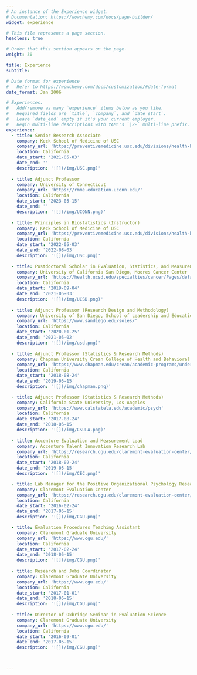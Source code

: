 ```yaml
---
# An instance of the Experience widget.
# Documentation: https://wowchemy.com/docs/page-builder/
widget: experience

# This file represents a page section.
headless: true

# Order that this section appears on the page.
weight: 30

title: Experience
subtitle:

# Date format for experience
#   Refer to https://wowchemy.com/docs/customization/#date-format
date_format: Jan 2006

# Experiences.
#   Add/remove as many `experience` items below as you like.
#   Required fields are `title`, `company`, and `date_start`.
#   Leave `date_end` empty if it's your current employer.
#   Begin multi-line descriptions with YAML's `|2-` multi-line prefix.
experience:
  - title: Senior Research Associate
    company: Keck School of Medicine of USC
    company_url: 'https://preventivemedicine.usc.edu/divisions/health-behavior-research/'
    location: California
    date_start: '2021-05-03'
    date_end: ''
    description: '![](/img/USC.png)'
    
  - title: Adjunct Professor
    company: University of Connecticut
    company_url: 'https://rmme.education.uconn.edu/'
    location: California
    date_start: '2023-05-15'
    date_end: ''
    description: '![](/img/UCONN.png)'
        
  - title: Principles in Biostatistics (Instructor)
    company: Keck School of Medicine of USC
    company_url: 'https://preventivemedicine.usc.edu/divisions/health-behavior-research/'
    location: California
    date_start: '2022-05-03'
    date_end: '2022-08-03'
    description: '![](/img/USC.png)'
    
  - title: Postdoctoral Scholar in Evaluation, Statistics, and Measurement
    company: University of California San Diego, Moores Cancer Center
    company_url: 'https://health.ucsd.edu/specialties/cancer/Pages/default.aspx'
    location: California
    date_start: '2019-09-04'
    date_end: '2021-05-03'
    description: '![](/img/UCSD.png)'
    
  - title: Adjunct Professor (Research Design and Methodology)
    company: University of San Diego, School of Leadership and Education Sciences
    company_url: 'https://www.sandiego.edu/soles/'
    location: California
    date_start: '2020-01-25'
    date_end: '2021-05-02'
    description: '![](/img/usd.png)'
    
  - title: Adjunct Professor (Statistics & Research Methods)
    company: Chapman University Crean College of Health and Behavioral Sciences
    company_url: 'https://www.chapman.edu/crean/academic-programs/undergraduate-programs/ba-psychology/index.aspx'
    location: California
    date_start: '2018-08-24'
    date_end: '2019-05-15'
    description: '![](/img/chapman.png)'

  - title: Adjunct Professor (Statistics & Research Methods)
    company: California State University, Los Angeles
    company_url: 'https://www.calstatela.edu/academic/psych'
    location: California
    date_start: '2017-08-24'
    date_end: '2018-05-15'
    description: '![](/img/CSULA.png)'
    
  - title: Accenture Evaluation and Measurement Lead 
    company: Accenture Talent Innovation Research Lab
    company_url: 'https://research.cgu.edu/claremont-evaluation-center/research-labs/accenture-talent-innovation-lab/'
    location: California
    date_start: '2018-02-24'
    date_end: '2019-05-15'
    description: '![](/img/CEC.png)'

  - title: Lab Manager for the Positive Organizational Psychology Research Lab
    company: Claremont Evaluation Center
    company_url: 'https://research.cgu.edu/claremont-evaluation-center/research-labs/positive-organizational-psychology-research-lab/'
    location: California
    date_start: '2016-02-24'
    date_end: '2017-05-15'
    description: '![](/img/CGU.png)'

  - title: Evaluation Procedures Teaching Assistant
    company: Claremont Graduate University
    company_url: 'https://www.cgu.edu/'
    location: California
    date_start: '2017-02-24'
    date_end: '2018-05-15'
    description: '![](/img/CGU.png)'
    
  - title: Research and Jobs Coordinator
    company: Claremont Graduate University
    company_url: 'https://www.cgu.edu/'
    location: California
    date_start: '2017-01-01'
    date_end: '2018-05-15'
    description: '![](/img/CGU.png)'
    
  - title: Director of Oxbridge Seminar in Evaluation Science
    company: Claremont Graduate University
    company_url: 'https://www.cgu.edu/'
    location: California
    date_start: '2016-09-01'
    date_end: '2017-05-15'
    description: '![](/img/CGU.png)'


    
---
```


